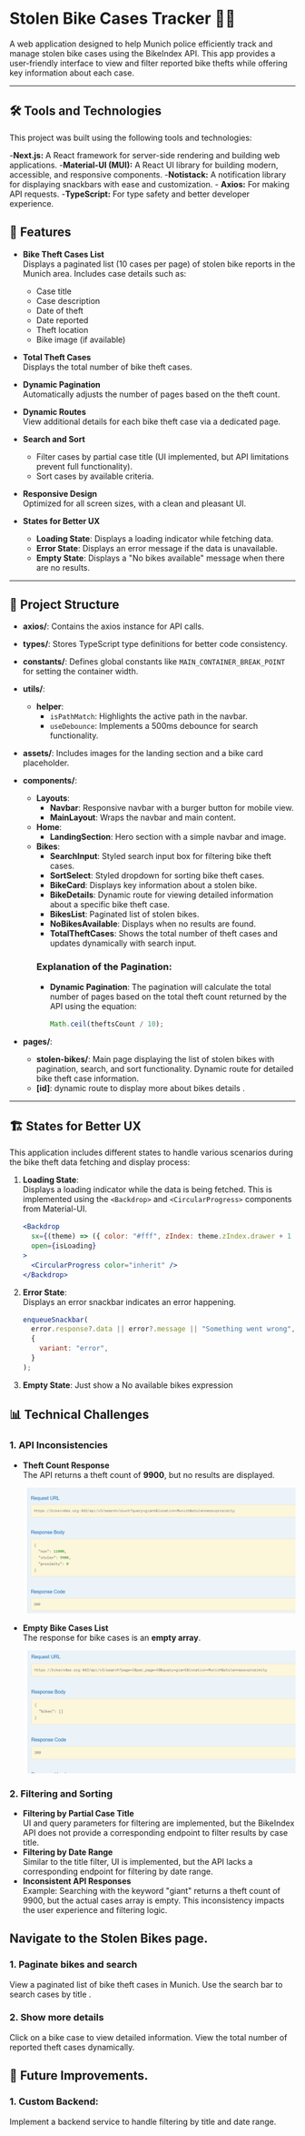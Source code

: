 # Stolen Bike Cases Tracker 🚴‍♂️

A web application designed to help Munich police efficiently track and manage stolen bike cases using the BikeIndex API. This app provides a user-friendly interface to view and filter reported bike thefts while offering key information about each case.

---

## 🛠️ Tools and Technologies

This project was built using the following tools and technologies:

-**Next.js:**
A React framework for server-side rendering and building web applications. -**Material-UI (MUI):**
A React UI library for building modern, accessible, and responsive components. -**Notistack:**
A notification library for displaying snackbars with ease and customization. -
**Axios:**
For making API requests. -**TypeScript:**
For type safety and better developer experience.

## 🚀 Features

- **Bike Theft Cases List**  
  Displays a paginated list (10 cases per page) of stolen bike reports in the Munich area. Includes case details such as:

  - Case title
  - Case description
  - Date of theft
  - Date reported
  - Theft location
  - Bike image (if available)

- **Total Theft Cases**  
  Displays the total number of bike theft cases.

- **Dynamic Pagination**  
  Automatically adjusts the number of pages based on the theft count.

- **Dynamic Routes**  
  View additional details for each bike theft case via a dedicated page.

- **Search and Sort**

  - Filter cases by partial case title (UI implemented, but API limitations prevent full functionality).
  - Sort cases by available criteria.

- **Responsive Design**  
  Optimized for all screen sizes, with a clean and pleasant UI.

- **States for Better UX**
  - **Loading State**: Displays a loading indicator while fetching data.
  - **Error State**: Displays an error message if the data is unavailable.
  - **Empty State**: Displays a "No bikes available" message when there are no results.

---

## 📂 Project Structure

- **axios/**: Contains the axios instance for API calls.
- **types/**: Stores TypeScript type definitions for better code consistency.
- **constants/**: Defines global constants like `MAIN_CONTAINER_BREAK_POINT` for setting the container width.
- **utils/**:
  - **helper**:
    - `isPathMatch`: Highlights the active path in the navbar.
    - `useDebounce`: Implements a 500ms debounce for search functionality.
- **assets/**: Includes images for the landing section and a bike card placeholder.
- **components/**:

  - **Layouts**:
    - **Navbar**: Responsive navbar with a burger button for mobile view.
    - **MainLayout**: Wraps the navbar and main content.
  - **Home**:
    - **LandingSection**: Hero section with a simple navbar and image.
  - **Bikes**:
    - **SearchInput**: Styled search input box for filtering bike theft cases.
    - **SortSelect**: Styled dropdown for sorting bike theft cases.
    - **BikeCard**: Displays key information about a stolen bike.
    - **BikeDetails**: Dynamic route for viewing detailed information about a specific bike theft case.
    - **BikesList**: Paginated list of stolen bikes.
    - **NoBikesAvailable**: Displays when no results are found.
    - **TotalTheftCases**: Shows the total number of theft cases and updates dynamically with search input.
    ### Explanation of the Pagination:
    - **Dynamic Pagination**: The pagination will calculate the total number of pages based on the total theft count returned by the API using the equation:
      ```js
      Math.ceil(theftsCount / 10);
      ```

- **pages/**:
  - **stolen-bikes/**: Main page displaying the list of stolen bikes with pagination, search, and sort functionality. Dynamic route for detailed bike theft case information.
  - **[id]**: dynamic route to display more about bikes details .

---

## 🏗️ States for Better UX

This application includes different states to handle various scenarios during the bike theft data fetching and display process:

1. **Loading State**:  
   Displays a loading indicator while the data is being fetched. This is implemented using the `<Backdrop>` and `<CircularProgress>` components from Material-UI.

   ```jsx
   <Backdrop
     sx={(theme) => ({ color: "#fff", zIndex: theme.zIndex.drawer + 1 })}
     open={isLoading}
   >
     <CircularProgress color="inherit" />
   </Backdrop>
   ```

2. **Error State**:  
   Displays an error snackbar indicates an error happening.

   ```jsx
   enqueueSnackbar(
     error.response?.data || error?.message || "Something went wrong",
     {
       variant: "error",
     }
   );
   ```

3. **Empty State**:
   Just show a No available bikes expression

## 📊 Technical Challenges

### 1. **API Inconsistencies**

- **Theft Count Response**  
  The API returns a theft count of **9900**, but no results are displayed.

  ![API Theft Count Response](./public/assets/images/search-giant-count.png)

- **Empty Bike Cases List**  
  The response for bike cases is an **empty array**.

  ![Empty Bike Cases List](./public/assets/images/search-giant-empty.png)

### 2. **Filtering and Sorting**

- **Filtering by Partial Case Title**  
  UI and query parameters for filtering are implemented, but the BikeIndex API does not provide a corresponding endpoint to filter results by case title.
- **Filtering by Date Range**  
  Similar to the title filter, UI is implemented, but the API lacks a corresponding endpoint for filtering by date range.
- **Inconsistent API Responses**  
  Example: Searching with the keyword "giant" returns a theft count of 9900, but the actual cases array is empty. This inconsistency impacts the user experience and filtering logic.

## Navigate to the Stolen Bikes page.

### 1. **Paginate bikes and search**

View a paginated list of bike theft cases in Munich.
Use the search bar to search cases by title .

### 2. **Show more details**

Click on a bike case to view detailed information.
View the total number of reported theft cases dynamically.

## 🔮 Future Improvements.

### 1. **Custom Backend:**

Implement a backend service to handle filtering by title and date range.
